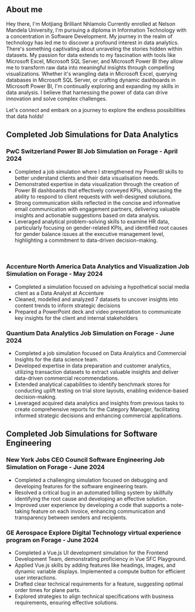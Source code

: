 ## About me

Hey there, I'm Motjiang Brilliant Nhlamolo
Currently enrolled at Nelson Mandela University, I'm pursuing a diploma in Information Technology with a concentration in Software Development. My journey in the realm of technology has led me to discover a profound interest in data analytics. There's something captivating about unraveling the stories hidden within datasets. My passion for data extends to my fascination with tools like Microsoft Excel, Microsoft SQL Server, and Microsoft Power BI they allow me to transform raw data into meaningful insights through compelling visualizations. Whether it's wrangling data in Microsoft Excel, querying databases in Microsoft SQL Server, or crafting dynamic dashboards in Microsoft Power BI, I'm continually exploring and expanding my skills in data analysis. I believe that harnessing the power of data can drive innovation and solve complex challenges. 

Let's connect and embark on a journey to explore the endless possibilities that data holds!


## Completed Job Simulations for Data Analytics

 ### PwC Switzerland Power BI Job Simulation on Forage - April 2024


 * Completed a job simulation where I strengthened my PowerBI skills to better
   understand clients and their data visualisation needs.
 * Demonstrated expertise in data visualization through the creation of Power BI
   dashboards that effectively conveyed KPIs, showcasing the ability to respond
   to client requests with well-designed solutions.
 * Strong communication skills reflected in the concise and informative email
   communication with engagement partners, delivering valuable insights and
   actionable suggestions based on data analysis.
 * Leveraged analytical problem-solving skills to examine HR data, particularly
   focusing on gender-related KPIs, and identified root causes for gender
   balance issues at the executive management level, highlighting a commitment
   to data-driven decision-making.


 
  ### Accenture North America Data Analytics and Visualization Job Simulation on Forage - May 2024

   * Completed a simulation focused on advising a hypothetical social media client
     as a Data Analyst at Accenture
   * Cleaned, modelled and analyzed 7 datasets to uncover insights into content
     trends to inform strategic decisions
   * Prepared a PowerPoint deck and video presentation to communicate key insights
     for the client and internal stakeholders

     


  ### Quantium Data Analytics Job Simulation on Forage - June 2024

 * Completed a job simulation focused on Data Analytics and Commercial Insights
   for the data science team.
 * Developed expertise in data preparation and customer analytics, utilizing
   transaction datasets to extract valuable insights and deliver data-driven
   commercial recommendations.
 * Extended analytical capabilities to identify benchmark stores for conducting
   uplift testing on trial store layouts, enabling evidence-based
   decision-making.
 * Leveraged acquired data analytics and insights from previous tasks to create
   comprehensive reports for the Category Manager, facilitating informed
   strategic decisions and enhancing commercial applications.

   

## Completed Job Simulations for Software Engineering

   
  ### New York Jobs CEO Council Software Engineering Job Simulation on Forage - June 2024

 * Completed a challenging simulation focused on debugging and developing
   features for the software engineering team.
 * Resolved a critical bug in an automated billing system by skillfully
   identifying the root cause and developing an effective solution.
 * Improved user experience by developing a code that supports a note-taking
   feature on each invoice, enhancing communication and transparency between
   senders and recipients.

 ### GE Aerospace Explore Digital Technology virtual experience program on Forage - June 2024

 * Completed a Vue.js UI development simulation for the Frontend Development
   Team, demonstrating proficiency in Vue SFC Playground.
 * Applied Vue.js skills by adding features like headings, images, and dynamic
   variable displays. Implemented a compute button for efficient user
   interactions.
 * Drafted clear technical requirements for a feature, suggesting optimal order
   times for plane parts.
 * Explored strategies to align technical specifications with business
   requirements, ensuring effective solutions.
